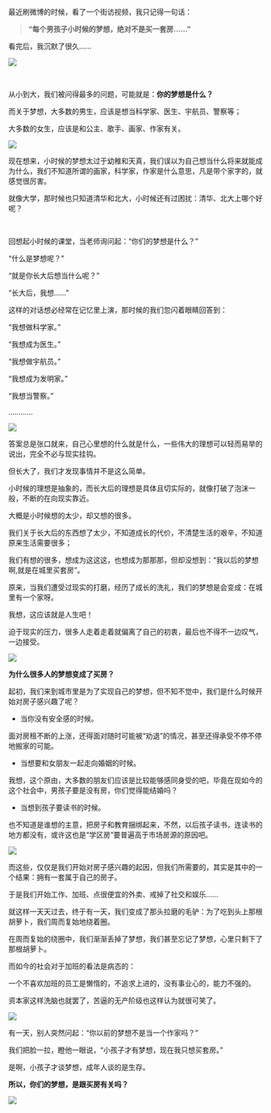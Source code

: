 最近刷微博的时候，看了一个街访视频，我只记得一句话：

>**“每个男孩子小时候的梦想，绝对不是买一套房......”**

看完后，我沉默了很久......

![](https://upload-images.jianshu.io/upload_images/6943526-5a679c841d46d183.jpg?imageMogr2/auto-orient/strip%7CimageView2/2/w/1240)

<br/>

从小到大，我们被问得最多的问题，可能就是：**你的梦想是什么？**

而关于梦想，大多数的男生，应该是想当科学家、医生、宇航员、警察等；

大多数的女生，应该是和公主、歌手、画家、作家有关。

![](https://upload-images.jianshu.io/upload_images/6943526-deff163574e8eedb.jpg?imageMogr2/auto-orient/strip%7CimageView2/2/w/1240)

现在想来，小时候的梦想太过于幼稚和天真，我们误以为自己想当什么将来就能成为什么，我们不知道所谓的画家，科学家，作家是什么意思，凡是带个家字的，就感觉很厉害。

就像大学，那时候也只知道清华和北大，小时候还有过困扰：清华、北大上哪个好呢？

<br/>

回想起小时候的课堂，当老师询问起：“你们的梦想是什么？”

“什么是梦想呢？”

“就是你长大后想当什么呢？”

“长大后，我想……”

这样的对话想必经常在记忆里上演，那时候的我们忽闪着眼睛回答到：

“我想做科学家。”

“我想成为医生。”

“我想做宇航员。”

“我想成为发明家。”

“我想当警察。”

…………

![](https://upload-images.jianshu.io/upload_images/6943526-b7acedd20a9269e7.jpg?imageMogr2/auto-orient/strip%7CimageView2/2/w/1240)

答案总是张口就来，自己心里想的什么就是什么，一些伟大的理想可以轻而易举的说出，完全不必与现实挂钩。

但长大了，我们才发现事情并不是这么简单。

小时候的理想是抽象的，而长大后的理想是具体且切实际的，就像打破了泡沫一般，不断的在向现实靠近。

大概是小时候想的太少，却又想的很多。

我们关于长大后的东西想了太少，不知道成长的代价，不清楚生活的艰辛，不知道原来生活需要很多；

我们有想的很多，想成为这这这，也想成为那那那，但却没想到：“我以后的梦想啊,就是在城里买套房”。

原来，当我们遭受过现实的打磨，经历了成长的洗礼，我们的梦想是会变成：在城里有一个家呀。

我想，这应该就是人生吧！

迫于现实的压力，很多人走着走着就偏离了自己的初衷，最后也不得不一边叹气，一边接受。

![](https://upload-images.jianshu.io/upload_images/6943526-29f6c171d7d82f1a.jpg?imageMogr2/auto-orient/strip%7CimageView2/2/w/1240)

**为什么很多人的梦想变成了买房？**

起初，我们来到城市里是为了实现自己的梦想，但不知不觉中，我们是什么时候开始对房子感兴趣了呢？

* 当你没有安全感的时候。

面对房租不断的上涨，还得面对随时可能被“劝退”的情况，甚至还得承受不停不停地搬家的可能。

* 当想要和女朋友一起走向婚姻的时候。

我想，这个原由，大多数的朋友们应该是比较能够感同身受的吧，毕竟在现如今的这个社会中，男孩子要是没有房，你们觉得能结婚吗？

* 当想到孩子要读书的时候。

也不知道是谁想的主意，把房子和教育捆绑起来，不然，以后孩子读书，连读书的地方都没有，或许这也是“学区房”要普遍高于市场房源的原因吧。

![](https://upload-images.jianshu.io/upload_images/6943526-b699dca9687fab2a.jpg?imageMogr2/auto-orient/strip%7CimageView2/2/w/1240)

而这些，仅仅是我们开始对房子感兴趣的起因，但我们所需要的，其实是其中的一个结果：拥有一套属于自己的房子。

于是我们开始工作、加班、点很便宜的外卖、戒掉了社交和娱乐……

就这样一天天过去，终于有一天，我们变成了那头拉磨的毛驴：为了吃到头上那根胡萝卜，我们周而复始地绕着圈。

在周而复始的绕圈中，我们渐渐丢掉了梦想，我们甚至忘记了梦想，心里只剩下了那根胡萝卜。

而如今的社会对于加班的看法是病态的：

一个不喜欢加班的员工是懒惰的，不追求上进的，没有事业心的，能力不强的。

资本家这样洗脑也就罢了，苦逼的无产阶级也这样认为就很可笑了。

![](https://upload-images.jianshu.io/upload_images/6943526-5fc7ca59efec994a.gif?imageMogr2/auto-orient/strip)

有一天，别人突然问起：“你以前的梦想不是当一个作家吗？”

我们把脸一拉，瞪他一眼说，“小孩子才有梦想，现在我只想买套房。”

是啊，小孩子才谈梦想，成年人谈的是生存。

**所以，你们的梦想，是跟买房有关吗？**

![](https://upload-images.jianshu.io/upload_images/6943526-9b184f9c62cc7315.gif?imageMogr2/auto-orient/strip)

